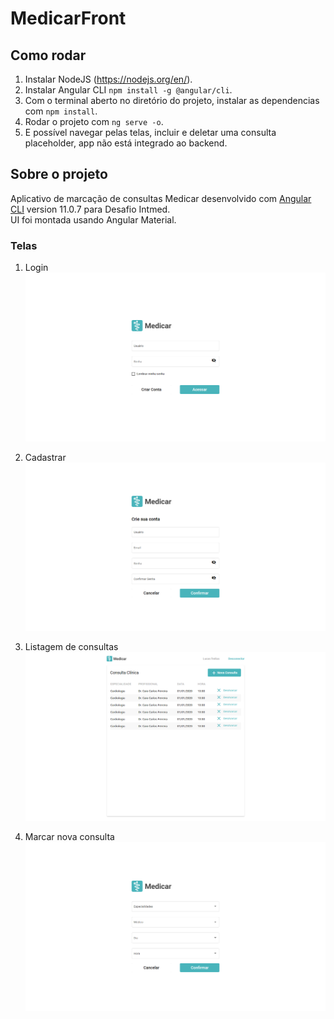 # MedicarFront

## Como rodar

1. Instalar NodeJS (https://nodejs.org/en/).
2. Instalar Angular CLI `npm install -g @angular/cli`.
3. Com o terminal aberto no diretório do projeto, instalar as dependencias com `npm install`.
4. Rodar o projeto com `ng serve -o`.
5. E possível navegar pelas telas, incluir e deletar uma consulta placeholder, app não está integrado ao backend.

## Sobre o projeto

Aplicativo de marcação de consultas Medicar desenvolvido com [Angular CLI](https://github.com/angular/angular-cli) version 11.0.7 para Desafio Intmed.  
UI foi montada usando Angular Material.

### Telas
1. Login  
![Screenshot](screenshots/login.png)
2. Cadastrar
![Screenshot](screenshots/sign_up.png)  
  
  
4. Listagem de consultas
![Screenshot](screenshots/consulation_list.png)
5. Marcar nova consulta
![Screenshot](screenshots/new_consulation.png)
